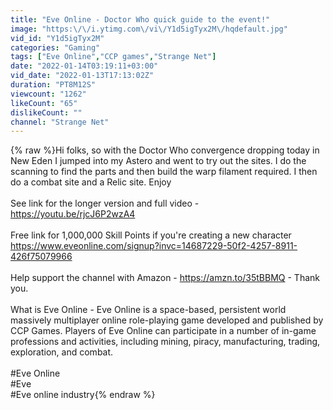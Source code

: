 ```yaml
---
title: "Eve Online - Doctor Who quick guide to the event!"
image: "https:\/\/i.ytimg.com\/vi\/Y1d5igTyx2M\/hqdefault.jpg"
vid_id: "Y1d5igTyx2M"
categories: "Gaming"
tags: ["Eve Online","CCP games","Strange Net"]
date: "2022-01-14T03:19:11+03:00"
vid_date: "2022-01-13T17:13:02Z"
duration: "PT8M12S"
viewcount: "1262"
likeCount: "65"
dislikeCount: ""
channel: "Strange Net"
---
```

{% raw %}Hi folks, so with the Doctor Who convergence dropping today in New Eden I jumped into my Astero and went to try out the sites. I do the scanning to find the parts and then build the warp filament required. I then do a combat site and a Relic site. Enjoy<br /><br />See link for the longer version and full video - <a rel="nofollow" target="blank" href="https://youtu.be/rjcJ6P2wzA4">https://youtu.be/rjcJ6P2wzA4</a><br /><br />Free link for 1,000,000 Skill Points if you're creating a new character <a rel="nofollow" target="blank" href="https://www.eveonline.com/signup?invc=14687229-50f2-4257-8911-426f75079966">https://www.eveonline.com/signup?invc=14687229-50f2-4257-8911-426f75079966</a><br /><br />Help support the channel with Amazon - <a rel="nofollow" target="blank" href="https://amzn.to/35tBBMQ">https://amzn.to/35tBBMQ</a>  -  Thank you.<br /><br />What is Eve Online - Eve Online is a space-based, persistent world massively multiplayer online role-playing game developed and published by CCP Games. Players of Eve Online can participate in a number of in-game professions and activities, including mining, piracy, manufacturing, trading, exploration, and combat.<br /><br />#Eve Online<br />#Eve<br />#Eve online industry{% endraw %}
